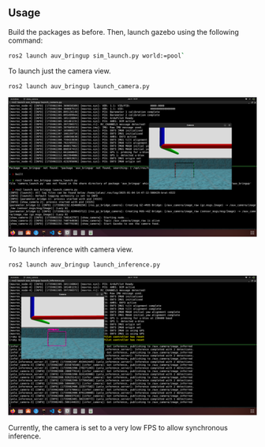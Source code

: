 ## Usage

Build the packages as before. Then, launch gazebo using the following command:

```bash
ros2 launch auv_bringup sim_launch.py world:=pool` 
```

To launch just the camera view.
```bash
ros2 launch auv_bringup launch_camera.py
```

![Camera View](images/camera_view.png)

To launch inference with camera view.
```bash
ros2 launch auv_bringup launch_inference.py
```

![Inference View](images/inference_view.png)

Currently, the camera is set to a very low FPS to allow synchronous inference.

